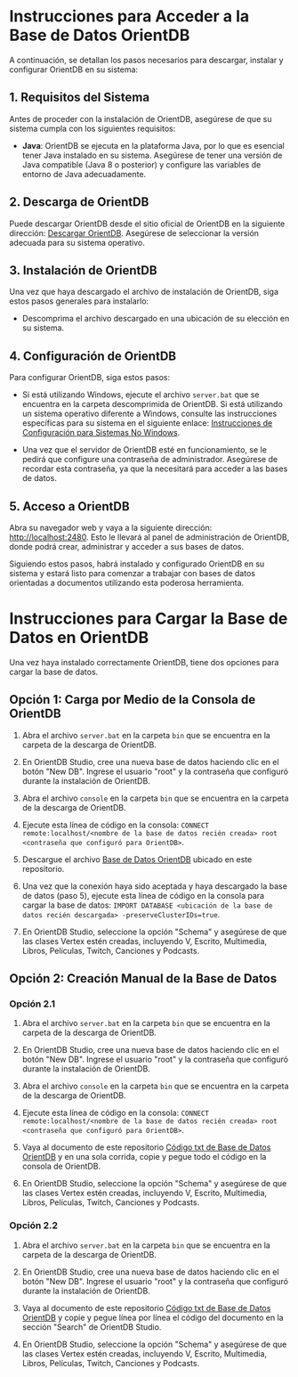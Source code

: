 # Instrucciones para Acceder a la Base de Datos OrientDB

A continuación, se detallan los pasos necesarios para descargar, instalar y configurar OrientDB en su sistema:

## 1. Requisitos del Sistema

Antes de proceder con la instalación de OrientDB, asegúrese de que su sistema cumpla con los siguientes requisitos:

- **Java**: OrientDB se ejecuta en la plataforma Java, por lo que es esencial tener Java instalado en su sistema. Asegúrese de tener una versión de Java compatible (Java 8 o posterior) y configure las variables de entorno de Java adecuadamente.

## 2. Descarga de OrientDB

Puede descargar OrientDB desde el sitio oficial de OrientDB en la siguiente dirección: [Descargar OrientDB](https://orientdb.org/download). Asegúrese de seleccionar la versión adecuada para su sistema operativo.

## 3. Instalación de OrientDB

Una vez que haya descargado el archivo de instalación de OrientDB, siga estos pasos generales para instalarlo:

- Descomprima el archivo descargado en una ubicación de su elección en su sistema.

## 4. Configuración de OrientDB

Para configurar OrientDB, siga estos pasos:

- Si está utilizando Windows, ejecute el archivo `server.bat` que se encuentra en la carpeta descomprimida de OrientDB. Si está utilizando un sistema operativo diferente a Windows, consulte las instrucciones específicas para su sistema en el siguiente enlace: [Instrucciones de Configuración para Sistemas No Windows](https://orientdb.org/download).

- Una vez que el servidor de OrientDB esté en funcionamiento, se le pedirá que configure una contraseña de administrador. Asegúrese de recordar esta contraseña, ya que la necesitará para acceder a las bases de datos.

## 5. Acceso a OrientDB

Abra su navegador web y vaya a la siguiente dirección: [http://localhost:2480](http://localhost:2480). Esto le llevará al panel de administración de OrientDB, donde podrá crear, administrar y acceder a sus bases de datos.

Siguiendo estos pasos, habrá instalado y configurado OrientDB en su sistema y estará listo para comenzar a trabajar con bases de datos orientadas a documentos utilizando esta poderosa herramienta.

# Instrucciones para Cargar la Base de Datos en OrientDB

Una vez haya instalado correctamente OrientDB, tiene dos opciones para cargar la base de datos.

## Opción 1: Carga por Medio de la Consola de OrientDB

1. Abra el archivo `server.bat` en la carpeta `bin` que se encuentra en la carpeta de la descarga de OrientDB.

2. En OrientDB Studio, cree una nueva base de datos haciendo clic en el botón "New DB". Ingrese el usuario "root" y la contraseña que configuró durante la instalación de OrientDB.

3. Abra el archivo `console` en la carpeta `bin` que se encuentra en la carpeta de la descarga de OrientDB.

4. Ejecute esta línea de código en la consola: `CONNECT remote:localhost/<nombre de la base de datos recién creada> root <contraseña que configuró para OrientDB>`.

5. Descargue el archivo [Base de Datos OrientDB](biblioteca.gz) ubicado en este repositorio.
   
6. Una vez que la conexión haya sido aceptada y haya descargado la base de datos (paso 5), ejecute esta línea de código en la consola para cargar la base de datos: `IMPORT DATABASE <ubicación de la base de datos recién descargada> -preserveClusterIDs=true`.

7. En OrientDB Studio, seleccione la opción "Schema" y asegúrese de que las clases Vertex estén creadas, incluyendo V, Escrito, Multimedia, Libros, Películas, Twitch, Canciones y Podcasts.

## Opción 2: Creación Manual de la Base de Datos

### Opción 2.1

1. Abra el archivo `server.bat` en la carpeta `bin` que se encuentra en la carpeta de la descarga de OrientDB.

2. En OrientDB Studio, cree una nueva base de datos haciendo clic en el botón "New DB". Ingrese el usuario "root" y la contraseña que configuró durante la instalación de OrientDB.

3. Abra el archivo `console` en la carpeta `bin` que se encuentra en la carpeta de la descarga de OrientDB.

4. Ejecute esta línea de código en la consola: `CONNECT remote:localhost/<nombre de la base de datos recién creada> root <contraseña que configuró para OrientDB>`.

5. Vaya al documento de este repositorio [Código txt de Base de Datos OrientDB](codigobaseorientdb) y en una sola corrida, copie y pegue todo el código en la consola de OrientDB.

6. En OrientDB Studio, seleccione la opción "Schema" y asegúrese de que las clases Vertex estén creadas, incluyendo V, Escrito, Multimedia, Libros, Películas, Twitch, Canciones y Podcasts.

### Opción 2.2

1. Abra el archivo `server.bat` en la carpeta `bin` que se encuentra en la carpeta de la descarga de OrientDB.

2. En OrientDB Studio, cree una nueva base de datos haciendo clic en el botón "New DB". Ingrese el usuario "root" y la contraseña que configuró durante la instalación de OrientDB.

3. Vaya al documento de este repositorio [Código txt de Base de Datos OrientDB](codigobaseorientdb) y copie y pegue línea por línea el código del documento en la sección "Search" de OrientDB Studio.

4. En OrientDB Studio, seleccione la opción "Schema" y asegúrese de que las clases Vertex estén creadas, incluyendo V, Escrito, Multimedia, Libros, Películas, Twitch, Canciones y Podcasts.

